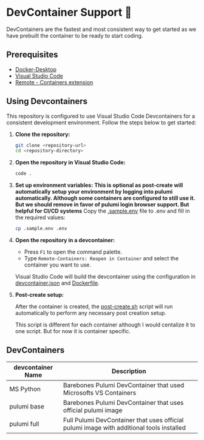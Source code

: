 # DevContainer Support :rocket:

DevContainers are the fastest and most consistent way to get started as we have prebuilt the container to be ready to start coding.

## Prerequisites

- [Docker-Desktop](https://www.docker.com/)
- [Visual Studio Code](https://code.visualstudio.com/)
- [Remote - Containers extension](https://marketplace.visualstudio.com/items?itemName=ms-vscode-remote.remote-containers)

## Using Devcontainers

This repository is configured to use Visual Studio Code Devcontainers for a consistent development environment. Follow the steps below to get started:

1. **Clone the repository:**

   ```sh
   git clone <repository-url>
   cd <repository-directory>
   ```

2. **Open the repository in Visual Studio Code:**

   ```sh
   code .
   ```

3. **Set up environment variables:**
   **This is optional as post-create will automatically setup your environment by logging into pulumi automatically. Although some containers are configured to still use it. But we should remove in favor of pulumi login browser support. But helpful for CI/CD systems**
   Copy the [.sample.env](.sample.env) file to .env and fill in the required values:

   ```sh
   cp .sample.env .env
   ```

4. **Open the repository in a devcontainer:**

   - Press `F1` to open the command palette.
   - Type `Remote-Containers: Reopen in Container` and select the container you want to use.

   Visual Studio Code will build the devcontainer using the configuration in [devcontainer.json](.devcontainer/aetn-pulumi/devcontainer.json) and [Dockerfile](.devcontainer/aetn-pulumi/Dockerfile).

5. **Post-create setup:**

   After the container is created, the [post-create.sh](.devcontainer/pulumi_full/post-create.sh) script will run automatically to perform any necessary post creation setup.

   This script is different for each container although I would centalize it to one script. But for now it is container specific.

## DevContainers

| devcontainer Name | Description                                                                              |
| ----------------- | ---------------------------------------------------------------------------------------- |
| MS Python         | Barebones Pulumi DevContainer that used Microsofts VS Containers                         |
| pulumi base       | Barebones Pulumi DevContainer that uses official pulumi image                            |
| pulumi full       | Full Pulumi DevContainer that uses official pulumi image with additional tools installed |
